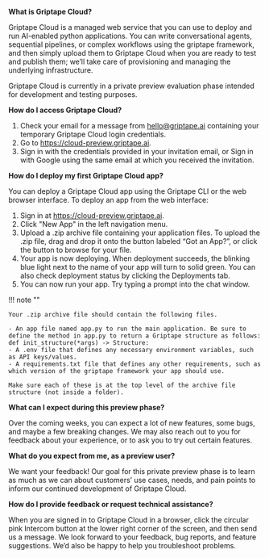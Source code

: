 __What is Griptape Cloud?__

Griptape Cloud is a managed web service that you can use to deploy and run AI-enabled python applications. You can write conversational agents, sequential pipelines, or complex workflows using the griptape framework, and then simply upload them to Griptape Cloud when you are ready to test and publish them; we’ll take care of provisioning and managing the underlying infrastructure.

Griptape Cloud is currently in a private preview evaluation phase intended for development and testing purposes.

__How do I access Griptape Cloud?__

1. Check your email for a message from hello@griptape.ai containing your temporary Griptape Cloud login credentials. 
2. Go to https://cloud-preview.griptape.ai.
3. Sign in with the credentials provided in your invitation email, or Sign in with Google using the same email at which you received the invitation. 

__How do I deploy my first Griptape Cloud app?__

You can deploy a Griptape Cloud app using the Griptape CLI or the web browser interface. To deploy an app from the web interface:
1. Sign in at https://cloud-preview.griptape.ai.
2. Click "New App" in the left navigation menu.
3. Upload a .zip archive file containing your application files. To upload the .zip file, drag and drop it onto the button labeled “Got an App?”, or click the button to browse for your file.
4. Your app is now deploying. When deployment succeeds, the blinking blue light next to the name of your app will turn to solid green. You can also check deployment status by clicking the Deployments tab.
5. You can now run your app. Try typing a prompt into the chat window.


!!! note ""

    Your .zip archive file should contain the following files.

    - An app file named app.py to run the main application. Be sure to define the method in app.py to return a Griptape structure as follows:  def init_structure(*args) -> Structure:
    - A .env file that defines any necessary environment variables, such as API keys/values.
    - A requirements.txt file that defines any other requirements, such as which version of the griptape framework your app should use.
        
    Make sure each of these is at the top level of the archive file structure (not inside a folder).

    
__What can I expect during this preview phase?__

Over the coming weeks, you can expect a lot of new features, some bugs, and maybe a few breaking changes. We may also reach out to you for feedback about your experience, or to ask you to try out certain features.

__What do you expect from me, as a preview user?__

We want your feedback! Our goal for this private preview phase is to learn as much as we can about customers’ use cases, needs, and pain points to inform our continued development of Griptape Cloud.

__How do I provide feedback or request technical assistance?__

When you are signed in to Griptape Cloud in a browser, click the circular pink Intercom button at the lower right corner of the screen, and then send us a message. We look forward to your feedback, bug reports, and feature suggestions. We’d also be happy to help you troubleshoot problems. 



